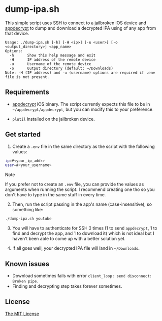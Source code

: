 # dump-ipa.sh

This simple script uses SSH to connect to a jailbroken iOS device and [appdecrypt](https://github.com/paradiseduo/appdecrypt) to dump and download a decrypted IPA using of any app from that device.

```
Usage: ./dump-ipa.sh [-h] [-H <ip>] [-u <user>] [-o <output_directory>] <app_name>
Options:
  -h      Show this help message and exit
  -H      IP address of the remote device
  -u      Username of the remote device
  -o      Output directory (default: ~/Downloads)
Note: -H (IP address) and -u (username) options are required if .env file is not present.
```

## Requirements

- [appdecrypt](https://github.com/paradiseduo/appdecrypt) iOS binary. The script currently expects this file to be in `~/appdecrypt/appdecrypt`, but you can modify this to your preference.

- `plutil` installed on the jailbroken device.

## Get started

1. Create a `.env` file in the same directory as the script with the following values:

```bash
ip=#<your_ip_addr>
user=#<your_username>
```

> [!NOTE]
> If you prefer not to create an `.env` file, you can provide the values as arguments when running the script. I recommend creating one tho so you don't have to type in the same stuff in every time.

2. Then, run the script passing in the app's name (case-insensitive), so something like:

```bash
./dump-ipa.sh youtube
```

3. You will have to authenticate for SSH 3 times (1 to send `appdecrypt`, 1 to find and decrypt the app, and 1 to download it) which is not ideal but I haven't been able to come up with a better solution yet.

4. If all goes well, your decrypted IPA file will land in `~/Downloads`.

## Known issues
- Download sometimes fails with error `client_loop: send disconnect: Broken pipe`.
- Finding and decrypting step takes forever sometimes.

## License
[The MIT License](LICENSE)

